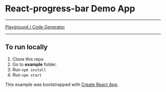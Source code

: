 # React-progress-bar Demo App

---

[Playground / Code Generator](https://katerinalupacheva.github.io/woby-progress-bar/)

---

## To run locally

1. Clone this repo
2. Go to **example** folder.
3. Run `npm install`
4. Run `npm start`

This example was bootstrapped with [Create React App](https://github.com/facebook/create-voby-app).
